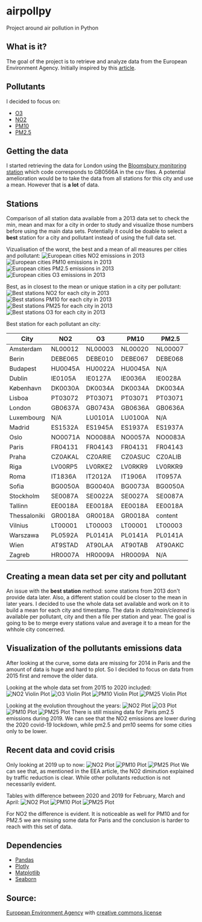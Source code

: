 # airpollpy
Project around air pollution in Python


## What is it?
The goal of the project is to retrieve and analyze data from the European Environment Agency.
Initially inspired by this [article](https://www.eea.europa.eu/themes/air/air-quality-and-covid19/air-quality-and-covid19).


## Pollutants
I decided to focus on:
- [O3](https://www.londonair.org.uk/LondonAir/guide/WhatIsO3.aspx)
- [NO2](https://www.londonair.org.uk/LondonAir/guide/WhatIsNO2.aspx)
- [PM10](https://uk-air.defra.gov.uk/air-pollution/daqi?view=more-info&pollutant=pm10#pollutant)
- [PM2.5](https://uk-air.defra.gov.uk/air-pollution/daqi?view=more-info&pollutant=pm25#pollutant)


## Getting the data
I started retrieving the data for London using the [Bloomsbury monitoring station](https://uk-air.defra.gov.uk/networks/site-info?site_id=CLL2)
which code corresponds to GB0566A in the csv files.
A potential amelioration would be to take the data from all stations for this city and use a mean. However that is **a lot** of data.


## Stations
Comparison of all station data available from a 2013 data set to check the min, mean and max for a city in order to study 
and visualize those numbers before using the main data sets. Potentially it could be doable to select a **best** station 
for a city and pollutant instead of using the full data set.

Vizualisation of the worst, the best and a mean of all measures per cities and pollutant:
![European cities NO2 emissions in 2013](data/plot/stations/stations_plot_no2.png)
![European cities PM10 emissions in 2013](data/plot/stations/stations_plot_pm10.png)
![European cities PM2.5 emissions in 2013](data/plot/stations/stations_plot_pm25.png)
![European cities O3 emissions in 2013](data/plot/stations/stations_plot_o3.png)


Best, as in closest to the mean or unique station in a city per pollutant:
![Best stations NO2 for each city in 2013](data/plot/stations/best_stations_2013_no2.png)
![Best stations PM10 for each city in 2013](data/plot/stations/best_stations_2013_pm10.png)
![Best stations PM25 for each city in 2013](data/plot/stations/best_stations_2013_pm25.png)
![Best stations O3 for each city in 2013](data/plot/stations/best_stations_2013_o3.png)


Best station for each pollutant an city:

| City  | NO2  | O3  | PM10  | PM2.5  |
| ------------- | ------------- | ------------- | ------------- | ------------- |
| Amsterdam  | NL00012  | NL00003  | NL00020  | NL00007  |
| Berin  | DEBE065  | DEBE010  | DEBE067  | DEBE068  |
| Budapest  | HU0045A  | HU0022A  | HU0045A  | N/A  |
| Dublin  | IE0105A  | IE0127A  | IE0036A  | IE0028A  |
| København  | DK0030A  | DK0034A  | DK0034A  | DK0034A  |
| Lisboa  | PT03072  | PT03071  | PT03071  | PT03071  |
| London  | GB0637A  | GB0743A  | GB0636A  | GB0636A  |
| Luxembourg  | N/A  | LU0101A  | LU0100A  | N/A  |
| Madrid  | ES1532A  | ES1945A  | ES1937A  | ES1937A  |
| Oslo  | NO0071A  | NO0088A  | NO0057A  | NO0083A  |
| Paris  | FR04131  | FR04143  | FR04131  | FR04143  |
| Praha  | CZ0AKAL  | CZ0ARIE  | CZ0ASUC  | CZ0ALIB  |
| Riga  | LV00RP5  | LV0RKE2  | LV0RKR9  | LV0RKR9  |
| Roma  | IT1836A  | IT2012A  | IT1906A  | IT0957A  |
| Sofia  | BG0050A  | BG0040A  | BG0073A  | BG0050A  |
| Stockholm  | SE0087A  | SE0022A  | SE0027A  | SE0087A  |
| Tallinn  | EE0018A  | EE0018A  | EE0018A  | EE0018A  |
| Thessaloniki  | GR0018A  | GR0018A  | GR0018A  | content  |
| Vilnius  | LT00001  | LT00003  | LT00001  | LT00003  |
| Warszawa  | PL0592A  | PL0141A  | PL0141A  | PL0141A  |
| Wien  | AT9STAD  | AT90LAA  | AT90TAB  | AT90AKC  |
| Zagreb  | HR0007A  | HR0009A  | HR0009A  | N/A  |


## Creating a mean data set per city and pollutant
An issue with the **best station** method: some stations from 2013 don't provide data later. 
Also, a different station could be closer to the mean in later years.
I decided to use the whole data set available and work on it to build a mean for each city and timestamp.
The data in *data/main/cleaned* is available per pollutant, city and then a file per station and year.
The goal is going to be to merge every stations value and average it to a mean for the whhole city concerned.


## Visualization of the pollutants emissions data
After looking at the curve, some data are missing for 2014 in Paris and the amount of data is huge and hard to plot. 
So I decided to focus on data from 2015 first and remove the older data.

Looking at the whole data set from 2015 to 2020 included:
![NO2 Violin Plot](data/plot/emissions/main/violin_plot_no2.png)
![O3 Violin Plot](data/plot/emissions/main/violin_plot_o3.png)
![PM10 Violin Plot](data/plot/emissions/main/violin_plot_pm10.png)
![PM25 Violin Plot](data/plot/emissions/main/violin_plot_pm25.png)

Looking at the evolution throughout the years:
![NO2 Plot](data/plot/emissions/main/plot_no2.png)
![O3 Plot](data/plot/emissions/main/plot_o3.png)
![PM10 Plot](data/plot/emissions/main/plot_pm10.png)
![PM25 Plot](data/plot/emissions/main/plot_pm25.png)
There is still missing data for Paris pm2.5 emissions during 2019.
We can see that the NO2 emissions are lower during the 2020 covid-19 lockdown, while pm2.5 and pm10 seems for some cities only to be lower.


## Recent data and covid crisis
Only looking at 2019 up to now:
![NO2 Plot](data/plot/emissions/main/plot_no2_last_year.png)
![PM10 Plot](data/plot/emissions/main/plot_pm10_last_year.png)
![PM25 Plot](data/plot/emissions/main/plot_pm25_last_year.png)
We can see that, as mentioned in the EEA article, the NO2 diminution explained by traffic reduction is clear.
While other pollutants reduction is not necessarily evident.

Tables with difference between 2020 and 2019 for February, March and April:
![NO2 Plot](data/plot/emissions/main/no2_diff_19_20.png)
![PM10 Plot](data/plot/emissions/main/pm10_diff_19_20.png)
![PM25 Plot](data/plot/emissions/main/pm25_diff_19_20.png)

For NO2 the difference is evident. It is noticeable as well for PM10 and for PM2.5 we are missing some data for Paris and 
the conclusion is harder to reach with this set of data.

## Dependencies
- [Pandas](https://pandas.pydata.org/)
- [Plotly](https://plotly.com/)
- [Matplotlib](https://matplotlib.org/)
- [Seaborn](https://seaborn.pydata.org/)


## Source:
[European Environment Agency](https://www.eea.europa.eu/) with [creative commons license](https://creativecommons.org/licenses/by/2.5/dk/deed.en_GB)


